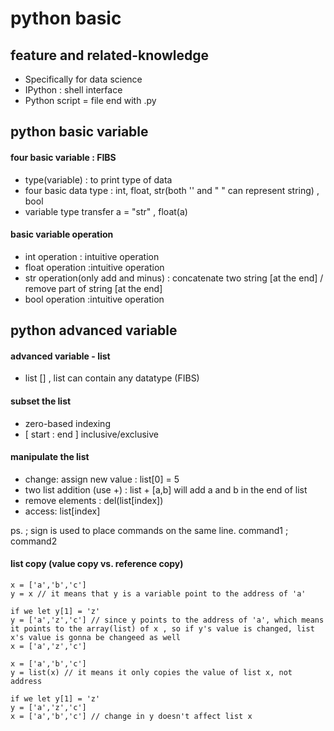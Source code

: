 # python basic

## feature and related-knowledge
- Specifically for data science
- IPython : shell interface 
- Python script = file end with .py

## python basic variable

#### four basic variable :  FIBS
-  type(variable) :  to print type of data 
- four  basic data type : int, float, str(both '' and " " can represent string)  , bool
- variable type transfer a = "str" , float(a)

#### basic variable operation
- int operation : intuitive operation 
- float operation :intuitive operation 
- str operation(only add and minus) : concatenate two string [at the end] / remove part of string [at the end]
- bool operation :intuitive operation 

## python advanced variable

#### advanced variable - list 
- list [] , list can contain any datatype (FIBS)
#### subset the list
- zero-based indexing
- [ start : end ] inclusive/exclusive
#### manipulate the list
- change: assign new value : list[0] = 5
- two list addition (use +) : list + [a,b] will add a and b in the end of list
- remove elements : del(list[index])
- access: list[index]

ps. ; sign is used to place commands on the same line. command1 ; command2
#### list copy (value copy vs. reference copy)
```
x = ['a','b','c']
y = x // it means that y is a variable point to the address of 'a'

if we let y[1] = 'z'
y = ['a','z','c'] // since y points to the address of 'a', which means it points to the array(list) of x , so if y's value is changed, list x's value is gonna be changeed as well
x = ['a','z','c']

x = ['a','b','c']
y = list(x) // it means it only copies the value of list x, not address

if we let y[1] = 'z'
y = ['a','z','c']
x = ['a','b','c'] // change in y doesn't affect list x
```






